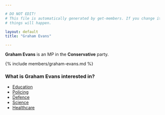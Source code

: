 ```yaml
---

# DO NOT EDIT!
# This file is automatically generated by get-members. If you change it, bad
# things will happen.

layout: default
title: "Graham Evans"

---
```


**Graham Evans** is an MP in the **Conservative** party.

{% include members/graham-evans.md %}

### What is Graham Evans interested in?


* [Education](/interests/education.html)
* [Policing](/interests/policing.html)
* [Defence](/interests/defence.html)
* [Science](/interests/science.html)
* [Healthcare](/interests/healthcare.html)

